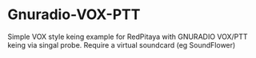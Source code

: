 # Gnuradio-VOX-PTT
Simple VOX style keing example for RedPitaya with GNURADIO
VOX/PTT keing via singal probe.
Require a virtual soundcard (eg SoundFlower) 
